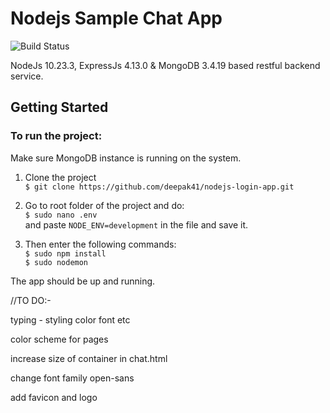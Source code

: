 # Nodejs Sample Chat App

![Build Status](https://travis-ci.org/joemccann/dillinger.svg?branch=master)

NodeJs 10.23.3, ExpressJs 4.13.0 & MongoDB 3.4.19 based restful backend service.


## Getting Started
### To run the project:  
Make sure MongoDB instance is running on the system.  
1. Clone the project  
`$ git clone https://github.com/deepak41/nodejs-login-app.git`

2. Go to root folder of the project and do:   
`$ sudo nano .env`  
and paste `NODE_ENV=development` in the file and save it.

3. Then enter the following commands:   
`$ sudo npm install`  
`$ sudo nodemon`  

The app should be up and running. 






//TO DO:-

typing - styling color font etc

color scheme for pages

increase size of container in chat.html

change font family open-sans

add favicon and logo
